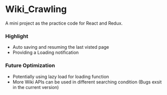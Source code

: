 # Wiki_Crawling

A mini project as the practice code for React and Redux.

### Highlight

+ Auto saving and resuming the last visted page
+ Providing a Loading notification

### Future Optimization

+ Potentially using lazy load for loading function
+ More Wiki APIs can be used in different searching condition (Bugs exsit in the current version)
